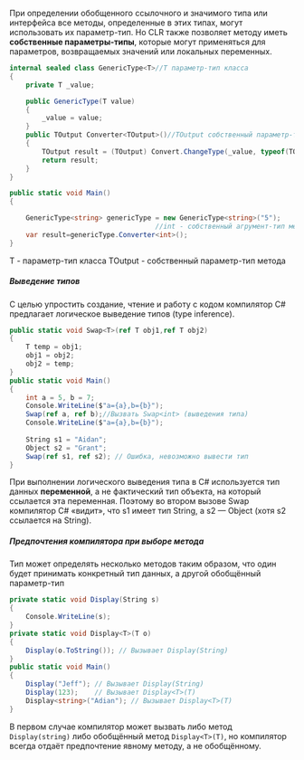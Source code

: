 При определении обобщенного ссылочного и значимого типа или интерфейса все методы, определенные в этих типах, могут использовать их параметр-тип. Но CLR также позволяет методу иметь **собственные параметры-типы**, которые могут применяться для параметров, возвращаемых значений или локальных переменных.

```csharp
internal sealed class GenericType<T>//T параметр-тип класса
{
	private T _value;

	public GenericType(T value)
	{
		_value = value;
	}
	public TOutput Converter<TOutput>()//TOutput собственный параметр-тип метода
	{
		TOutput result = (TOutput) Convert.ChangeType(_value, typeof(TOutput));
		return result;
	}
}

public static void Main()
{

	GenericType<string> genericType = new GenericType<string>("5");
									//int - собственный агрумент-тип методп
	var result=genericType.Converter<int>();
}
```
T - параметр-тип класса
TOutput - собственный параметр-тип метода

##### Выведение типов

С целью упростить создание, чтение и работу с кодом компилятор С# предлагает логическое выведение типов (type inference).

```csharp
public static void Swap<T>(ref T obj1,ref T obj2)
{
	T temp = obj1;
	obj1 = obj2;
	obj2 = temp;
}
public static void Main()
{
	int a = 5, b = 7;
	Console.WriteLine($"a={a},b={b}");
	Swap(ref a, ref b);//Вызвать Swap<int> (выведения типа)
	Console.WriteLine($"a={a},b={b}");
	
	String s1 = "Aidan";
	Object s2 = "Grant";
	Swap(ref s1, ref s2); // Ошибка, невозможно вывести тип
}
```

При выполнении логического выведения типа в C# используется тип данных **переменной**, а не фактический тип объекта, на который ссылается эта переменная. Поэтому во втором вызове Swap компилятор C# «видит», что s1 имеет тип String, а s2 — Object (хотя s2 ссылается на String).

##### Предпочтения компилятора при выборе метода
Тип может определять несколько методов таким образом, что один будет принимать конкретный тип данных, а другой обобщённый параметр-тип

```csharp
private static void Display(String s)
{
	Console.WriteLine(s);
}
private static void Display<T>(T o)
{
	Display(o.ToString()); // Вызывает Display(String)
}
public static void Main()
{
	Display("Jeff"); // Вызывает Display(String)
	Display(123);    // Вызывает Display<T>(T)
	Display<string>("Adian"); // Вызывает Display<T>(T)
}
```
В первом случае компилятор может вызвать либо метод `Display(string)` либо обобщённый метод `Display<T>(T)`, но компилятор всегда отдаёт предпочтение явному методу, а не обобщённому.


